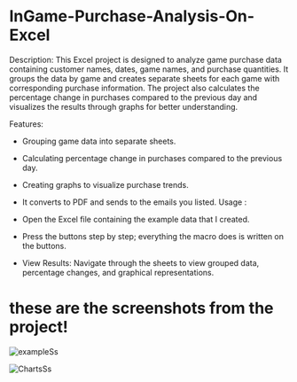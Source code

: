 # InGame-Purchase-Analysis-On-Excel

Description:
This Excel project is designed to analyze game purchase data containing customer names, dates, game names, and purchase quantities.
 It groups the data by game and creates separate sheets for each game with corresponding purchase information. 
The project also calculates the percentage change in purchases compared to the previous day and 
visualizes the results through graphs for better understanding.

Features:
- Grouping game data into separate sheets.
- Calculating percentage change in purchases compared to the previous day.
- Creating graphs to visualize purchase trends.
- It converts to PDF and sends to the emails you listed.
Usage :

- Open the Excel file containing the example data that I created.
- Press the buttons step by step; everything the macro does is written on the buttons.
- View Results:
Navigate through the sheets to view grouped data, percentage changes, and graphical representations.

# these are the screenshots from the project!
![exampleSs](https://github.com/gozdemir13/InGame-Purchase-Analysis-On-Excel/assets/96318120/8d374d56-2ec9-4bf4-ac9a-670492f58574)

![ChartsSs](https://github.com/gozdemir13/InGame-Purchase-Analysis-On-Excel/assets/96318120/794ab1cb-c54b-434d-a4e0-292b76b15dd5)
